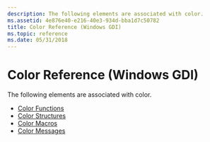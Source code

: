 ```yaml
---
description: The following elements are associated with color.
ms.assetid: 4e876e40-e216-40e3-934d-bba1d7c50782
title: Color Reference (Windows GDI)
ms.topic: reference
ms.date: 05/31/2018
---
```


# Color Reference (Windows GDI)

The following elements are associated with color.

-   [Color Functions](color-functions.md)
-   [Color Structures](color-structures.md)
-   [Color Macros](color-macros.md)
-   [Color Messages](color-messages.md)

 

 



